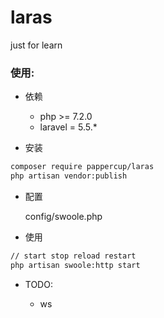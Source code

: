 # laras
just for learn

### 使用:

* 依赖

    * php >= 7.2.0
    * laravel = 5.5.*

* 安装

``` bash
composer require pappercup/laras
php artisan vendor:publish
```

* 配置

    config/swoole.php
    
* 使用 

```bash
// start stop reload restart
php artisan swoole:http start
```
*  TODO:
    
    * ws